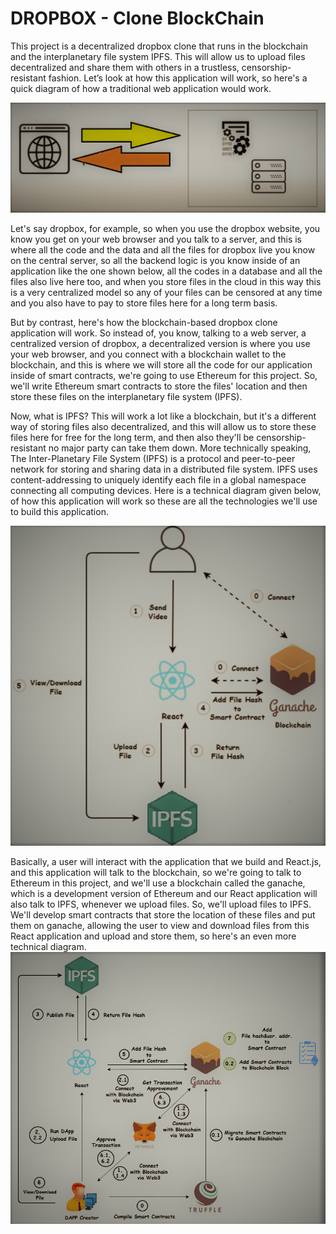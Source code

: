 
# DROPBOX - Clone BlockChain

This project is a decentralized dropbox clone that runs in the blockchain and the interplanetary file system IPFS. This will allow us to upload files decentralized and share them with others in a trustless, censorship-resistant fashion. Let’s look at how this application will work, so here's a quick diagram of how a traditional web application would work. 

![](img/1.PNG)

Let's say dropbox, for example, so when you use the dropbox website, you know you get on your web browser and you talk to a server, and this is where all the code and the data and all the files for dropbox live you know on the central server, so all the backend logic is you know inside of an application like the one shown below, all the codes in a database and all the files also live here too, and when you store files in the cloud in this way this is a very centralized model so any of your files can be censored at any time and you also have to pay to store files here for a long term basis.


But by contrast, here's how the blockchain-based dropbox clone application will
work. So instead of, you know, talking to a web server, a centralized version of dropbox,
a decentralized version is where you use your web browser, and you connect with a blockchain wallet to the blockchain, and this is where we will store all the code for our application inside of smart contracts, we're going to use Ethereum for this project. So, we'll write Ethereum smart contracts to store the files' location and then store these files on the interplanetary file system (IPFS).



Now, what is IPFS?
This will work a lot like a blockchain, but it's a different way of storing files also decentralized, and this will allow us to store these files here for free for the long term, and then also they'll be censorship-resistant no major party can take them down. More technically speaking, The Inter-Planetary File System (IPFS) is a protocol and peer-to-peer network for storing and sharing data in a distributed file system. IPFS uses content-addressing to uniquely identify each file in a global namespace connecting all computing devices. Here is a technical diagram given below, of how this application will work so these are all the technologies we'll use to build this application. 

![](img/2.PNG)

Basically, a user will interact with the application that we build and React.js, and this application will talk to the blockchain, so we're going to talk to Ethereum in this project, and we'll use a blockchain called the ganache, which is a development version of Ethereum and our React application will also talk to IPFS, whenever we upload files. So, we'll upload files to IPFS. We'll develop smart contracts that store the location of these files and put them on ganache, allowing the user to view and download files from this React application and upload and store them, so here's an even more technical diagram.
![](img/3.png)




